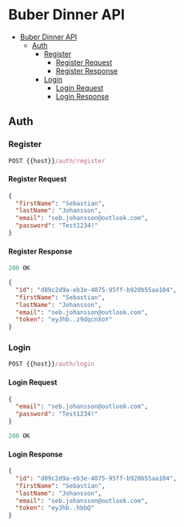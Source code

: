 # Buber Dinner API

- [Buber Dinner API](#buber-dinner-api)
  - [Auth](#auth)
    - [Register](#register)
      - [Register Request](#register-request)
      - [Register Response](#register-response)
    - [Login](#login)
      - [Login Request](#login-request)
      - [Login Response](#login-response)

## Auth

### Register

```js
POST {{host}}/auth/register
```

#### Register Request

```json
{
  "firstName": "Sebastian",
  "lastName": "Johansson",
  "email": "seb.johansson@outlook.com",
  "password": "Test1234!"
}
```

#### Register Response

```js
200 OK
```

```json
{
  "id": "d89c2d9a-eb3e-4075-95ff-b920b55aa104",
  "firstName": "Sebastian",
  "lastName": "Johansson",
  "email": "seb.johansson@outlook.com",
  "token": "eyJhb..z9dqcnXoY"
}
```

### Login

```js
POST {{host}}/auth/login
```

#### Login Request

```json
{
  "email": "seb.johansson@outlook.com",
  "password": "Test1234!"
}
```

```js
200 OK
```

#### Login Response

```json
{
  "id": "d89c2d9a-eb3e-4075-95ff-b920b55aa104",
  "firstName": "Sebastian",
  "lastName": "Johansson",
  "email": "seb.johansson@outlook.com",
  "token": "eyJhb..hbbQ"
}
```
